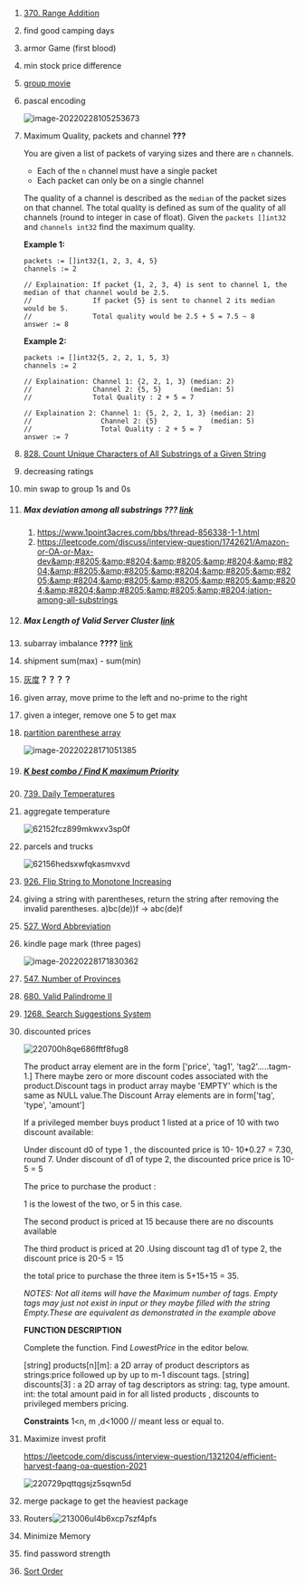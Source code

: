 

1. [370. Range Addition](https://leetcode.com/problems/range-addition)

2. find good camping days

3. armor Game (first blood)

4. min stock price difference

5. [group movie](https://leetcode.com/discuss/interview-question/1735633/Amazon-OA-2022/1246722)

6. pascal encoding 

    ![image-20220228105253673](images/image-20220228105253673.png)

    

7. Maximum Quality, packets and channel **???**

    You are given a list of packets of varying sizes and there are `n` channels.

    

    - Each of the `n` channel must have a single packet
    - Each packet can only be on a single channel

    

    The quality of a channel is described as the `median` of the packet sizes on that channel. The total quality is defined as sum of the quality of all channels (round to integer in case of float). Given the `packets []int32` and `channels int32` find the maximum quality.

    **Example 1:**

    

    ```
    packets := []int32{1, 2, 3, 4, 5}
    channels := 2
    
    // Explaination: If packet {1, 2, 3, 4} is sent to channel 1, the median of that channel would be 2.5.
    //               If packet {5} is sent to channel 2 its median would be 5. 
    //               Total quality would be 2.5 + 5 = 7.5 ~ 8
    answer := 8
    ```

    

    **Example 2:**

    

    ```
    packets := []int32{5, 2, 2, 1, 5, 3}
    channels := 2
    
    // Explaination: Channel 1: {2, 2, 1, 3} (median: 2)
    //               Channel 2: {5, 5}       (median: 5)
    //               Total Quality : 2 + 5 = 7
    
    // Explaination 2: Channel 1: {5, 2, 2, 1, 3} (median: 2)
    //                 Channel 2: {5}             (median: 5)
    //                 Total Quality : 2 + 5 = 7
    answer := 7
    ```

8. [828. Count Unique Characters of All Substrings of a Given String](https://leetcode.com/problems/count-unique-characters-of-all-substrings-of-a-given-string)

9. decreasing ratings

10. min swap to group 1s and 0s

11. ##### Max deviation among all substrings ??? [link](https://leetcode.com/discuss/interview-question/1742621/Amazon-or-OA-or-Max-deviation-among-all-substrings)

      1. https://www.1point3acres.com/bbs/thread-856338-1-1.html
      1. https://leetcode.com/discuss/interview-question/1742621/Amazon-or-OA-or-Max-dev&amp;#8205;&amp;#8204;&amp;#8205;&amp;#8204;&amp;#8204;&amp;#8205;&amp;#8205;&amp;#8204;&amp;#8205;&amp;#8205;&amp;#8204;&amp;#8205;&amp;#8205;&amp;#8205;&amp;#8204;&amp;#8204;&amp;#8205;&amp;#8205;&amp;#8204;iation-among-all-substrings

12. ##### Max Length of Valid Server Cluster [link](https://www.1point3acres.com/bbs/thread-856589-1-1.html)

13. subarray imbalance **????** [link](https://www.1point3acres.com/bbs/thread-856918-1-1.html)

14. shipment sum(max) - sum(min)

15. [灰度](https://www.1point3acres.com/bbs/thread-842588-1-1.html)**？？？？**

16. given array, move prime to the left and no-prime to the right

17. given a integer, remove one 5 to get max

18. [partition parenthese array](https://leetcode.com/discuss/interview-question/1332412/amazon-online-assessment-question)

      ![image-20220228171051385](images/image-20220228171051385.png)

19. ##### [K best combo / Find K maximum Priority](https://leetcode.com/discuss/interview-question/1625460/amazon-oa-find-k-maximum-priority)

20. [739. Daily Temperatures](https://leetcode.com/problems/daily-temperatures)

21. aggregate temperature

      ![62152fcz899mkwxv3sp0f](images/62152fcz899mkwxv3sp0f.jpg)

22. parcels and trucks

      ![62156hedsxwfqkasmvxvd](images/62156hedsxwfqkasmvxvd.jpg)

23. [926. Flip String to Monotone Increasing](https://leetcode.com/problems/flip-string-to-monotone-increasing)

24. giving a string with parentheses, return the string after removing the invalid parentheses.   a)bc(de))f -> abc(de)f

25. [527. Word Abbreviation](https://leetcode.com/problems/word-abbreviation)

26. kindle page mark (three pages)

      ![image-20220228171830362](images/image-20220228171830362.png)

28. [547. Number of Provinces](https://leetcode.com/problems/number-of-provinces)

29. [680. Valid Palindrome II](https://leetcode.com/problems/valid-palindrome-ii/)

30. [1268. Search Suggestions System](https://leetcode.com/problems/search-suggestions-system)

30. discounted prices

     ![220700h8qe686fftf8fug8](images/220700h8qe686fftf8fug8.png)

     The product array element are in the form ['price', 'tag1', 'tag2'.....tagm-1.] There maybe zero or more discount codes associated with the product.Discount tags in product array maybe 'EMPTY' which is the same as NULL value.The Discount Array elements are in form['tag', 'type', 'amount']

     If a privileged member buys product 1 listed at a price of 10 with two discount available:

     Under discount d0 of type 1 , the discounted price is 10- 10*0.27 = 7.30, round 7. Under discount of d1 of type 2, the discounted price price is 10-5 = 5

     The price to purchase the product :

     1 is the lowest of the two, or 5 in this case.

     The second product is priced at 15 because there are no discounts available

     The third product is priced at 20 .Using discount tag d1 of type 2, the discount price is 20-5 = 15

     the total price to purchase the three item is 5+15+15 = 35.

     *NOTES: Not all items will have the Maximum number of tags. Empty tags may just not exist in input or they maybe filled with the string Empty.These are equivalent as demonstrated in the example above*

     

     **FUNCTION DESCRIPTION**

     

     Complete the function. Find *LowestPrice* in the editor below.

     

     [string] products[n][m]: a 2D array of product descriptors as strings:price followed up by up to m-1 discount tags.
     [string] discounts[3] : a 2D array of tag descriptors as string: tag, type amount. int: the total amount paid in for all listed products , discounts to privileged members pricing.

     **Constraints** 1<n, m ,d<1000 // meant less or equal to.

31. Maximize invest profit 

     https://leetcode.com/discuss/interview-question/1321204/efficient-harvest-faang-oa-question-2021

     ![220729pqttqgsjz5sqwn5d](images/220729pqttqgsjz5sqwn5d.png)

32. merge package to get the heaviest package

33. Routers![213006ul4b6xcp7szf4pfs](images/213006ul4b6xcp7szf4pfs.png)

34. Minimize Memory

35. find password strength

37. [Sort Order](https://leetcode.com/discuss/interview-question/1261316/amazon-oa-sde-1-new-grad-2021-batch-india)